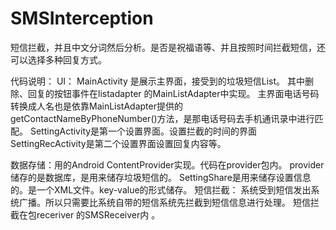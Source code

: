 SMSInterception
===============

短信拦截，并且中文分词然后分析。是否是祝福语等、并且按照时间拦截短信，还可以选择多种回复方式。


代码说明：
UI：
	MainActivity 是展示主界面，接受到的垃圾短信List。 其中删除、回复的按钮事件在listadapter 的MainListAdapter中实现。
主界面电话号码转换成人名也是依靠MainListAdapter提供的getContactNameByPhoneNumber()方法，是那电话号码去手机通讯录中进行匹配。
	SettingActivity是第一个设置界面。设置拦截的时间的界面
	SettingRecActivity是第二个设置界面设置回复内容等。
	
数据存储：用的Android ContentProvider实现。代码在provider包内。
	provider储存的是数据库，是用来储存垃圾短信的。
	SettingShare是用来储存设置信息的。是一个XML文件。key-value的形式储存。
短信拦截：
	系统受到短信发出系统广播。所以只需要比系统自带的短信系统先拦截到短信信息进行处理。
	短信拦截在包receriver 的SMSReceiver内	。	
	